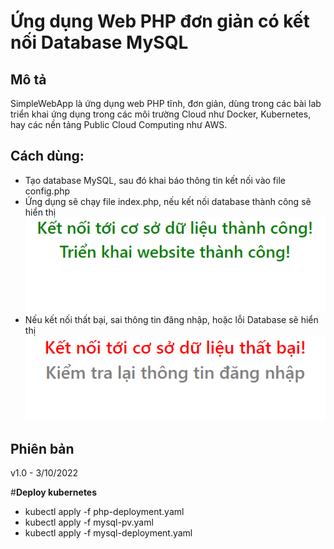 # Ứng dụng Web PHP đơn giản có kết nối Database MySQL

## Mô tả
SimpleWebApp là ứng dụng web PHP tĩnh, đơn giản, dùng trong các bài lab triển khai ứng dụng trong các môi trường Cloud như Docker, Kubernetes, hay các nền tảng Public Cloud Computing như AWS.

## Cách dùng:

* Tạo database MySQL, sau đó khai báo thông tin kết nối vào file config.php
* Ứng dụng sẽ chạy file index.php, nếu kết nối database thành công sẽ hiển thị
![alt](success.png)
* Nếu kết nối thất bại, sai thông tin đăng nhập, hoặc lỗi Database sẽ hiển thị
![alt](failed.png)

## Phiên bản
v1.0 - 3/10/2022

#**Deploy kubernetes**
* kubectl apply -f php-deployment.yaml
* kubectl apply -f mysql-pv.yaml
* kubectl apply -f mysql-deployment.yaml
